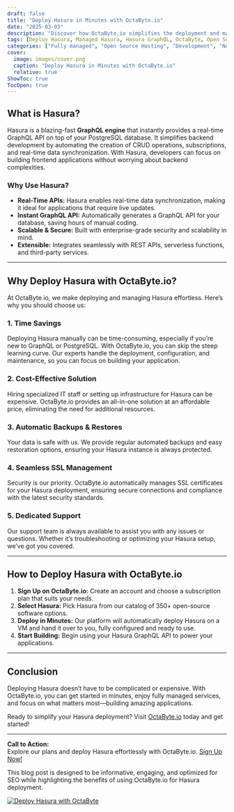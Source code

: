 ```yaml
---
draft: false
title: "Deploy Hasura in Minutes with OctaByte.io"
date: "2025-03-03"
description: "Discover how OctaByte.io simplifies the deployment and management of Hasura, a powerful GraphQL engine. Save time, reduce costs, and enjoy seamless automation with our fully managed services."
tags: [Deploy Hasura, Managed Hasura, Hasura GraphQL, OctaByte, Open Source Software Management, GraphQL Engine, Hasura Deployment, Managed Services, Cloud Deployment, Automated Backups, SSL Management]
categories: ["Fully managed", "Open Source Hosting", "Development", "Nocode Lowcode", "Hasura"]
cover:
  image: images/cover.png
  caption: "Deploy Hasura in Minutes with OctaByte.io"
  relative: true
ShowToc: true
TocOpen: true
---
```



## What is Hasura?

Hasura is a blazing-fast **GraphQL engine** that instantly provides a real-time GraphQL API on top of your PostgreSQL database. It simplifies backend development by automating the creation of CRUD operations, subscriptions, and real-time data synchronization. With Hasura, developers can focus on building frontend applications without worrying about backend complexities.

### Why Use Hasura?

- **Real-Time APIs:** Hasura enables real-time data synchronization, making it ideal for applications that require live updates.
- **Instant GraphQL API:** Automatically generates a GraphQL API for your database, saving hours of manual coding.
- **Scalable & Secure:** Built with enterprise-grade security and scalability in mind.
- **Extensible:** Integrates seamlessly with REST APIs, serverless functions, and third-party services.

---

## Why Deploy Hasura with OctaByte.io?

At OctaByte.io, we make deploying and managing Hasura effortless. Here’s why you should choose us:

### 1. **Time Savings**
Deploying Hasura manually can be time-consuming, especially if you’re new to GraphQL or PostgreSQL. With OctaByte.io, you can skip the steep learning curve. Our experts handle the deployment, configuration, and maintenance, so you can focus on building your application.

### 2. **Cost-Effective Solution**
Hiring specialized IT staff or setting up infrastructure for Hasura can be expensive. OctaByte.io provides an all-in-one solution at an affordable price, eliminating the need for additional resources.

### 3. **Automatic Backups & Restores**
Your data is safe with us. We provide regular automated backups and easy restoration options, ensuring your Hasura instance is always protected.

### 4. **Seamless SSL Management**
Security is our priority. OctaByte.io automatically manages SSL certificates for your Hasura deployment, ensuring secure connections and compliance with the latest security standards.

### 5. **Dedicated Support**
Our support team is always available to assist you with any issues or questions. Whether it’s troubleshooting or optimizing your Hasura setup, we’ve got you covered.

---

## How to Deploy Hasura with OctaByte.io

1. **Sign Up on OctaByte.io:** Create an account and choose a subscription plan that suits your needs.
2. **Select Hasura:** Pick Hasura from our catalog of 350+ open-source software options.
3. **Deploy in Minutes:** Our platform will automatically deploy Hasura on a VM and hand it over to you, fully configured and ready to use.
4. **Start Building:** Begin using your Hasura GraphQL API to power your applications.

---

## Conclusion

Deploying Hasura doesn’t have to be complicated or expensive. With OctaByte.io, you can get started in minutes, enjoy fully managed services, and focus on what matters most—building amazing applications. 

Ready to simplify your Hasura deployment? Visit [OctaByte.io](https://octabyte.io) today and get started!

---

**Call to Action:**  
Explore our plans and deploy Hasura effortlessly with OctaByte.io. [Sign Up Now!](https://octabyte.io)
 

This blog post is designed to be informative, engaging, and optimized for SEO while highlighting the benefits of using OctaByte.io for Hasura deployment.

[![Deploy Hasura with OctaByte](/images/deploy-on-octabyte.png)](https://octabyte.io/fully-managed-open-source-services/development/nocode-lowcode/hasura)